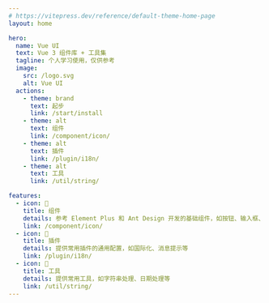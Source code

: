 ```yaml
---
# https://vitepress.dev/reference/default-theme-home-page
layout: home

hero:
  name: Vue UI
  text: Vue 3 组件库 + 工具集
  tagline: 个人学习使用，仅供参考
  image:
    src: /logo.svg
    alt: Vue UI
  actions:
    - theme: brand
      text: 起步
      link: /start/install
    - theme: alt
      text: 组件
      link: /component/icon/
    - theme: alt
      text: 插件
      link: /plugin/i18n/
    - theme: alt
      text: 工具
      link: /util/string/

features:
  - icon: 🚀
    title: 组件
    details: 参考 Element Plus 和 Ant Design 开发的基础组件，如按钮、输入框、表格等
    link: /component/icon/
  - icon: 🚀
    title: 插件
    details: 提供常用插件的通用配置，如国际化、消息提示等
    link: /plugin/i18n/
  - icon: 🚀
    title: 工具
    details: 提供常用工具，如字符串处理、日期处理等
    link: /util/string/
---
```


